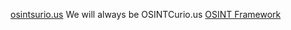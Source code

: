 [osintsurio.us](https://www.osintcurio.us/) We will always be OSINTCurio.us
[OSINT Framework](https://osintframework.com/)